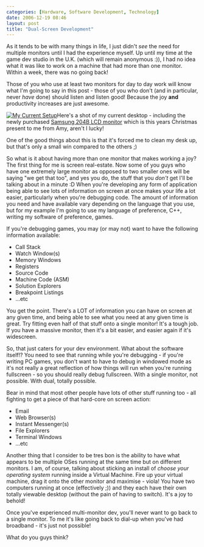 ```yaml
---
categories: [Hardware, Software Development, Technology]
date: 2006-12-19 08:46
layout: post
title: "Dual-Screen Development"
---
```

As it tends to be with many things in life, I just didn't <em>see</em> the need for multiple monitors until I had the experience myself. Up until my time at the game dev studio in the U.K. (which will remain anonymous :)), I had no idea what it was like to work on a machine that had more than one monitor. Within a week, there was no going back!

Those of you who use at least two monitors for day to day work will know what I'm going to say in this post - those of you who don't (and in particular, never <em>have</em> done) should listen and listen good! Because the joy <strong>and</strong> productivity increases are just awesome.

<a href="/uploads/2006/12/cimg2375.JPG" title="My Current Setup" rel="lightbox"><img src="/uploads/2006/12/cimg2375.thumbnail.JPG" alt="My Current Setup" class="InlineImageRight" /></a>Here's a shot of my current desktop - including the newly purchased <a href="http://www.samsung.com/Products/Monitor/LCD_Digital/LS20BRDBSQXAA.asp" target="_blank" title="Samsung 204B">Samsung 204B LCD monitor</a> which is this years Christmas present to me from Amy, aren't I lucky!

One of the good things about this is that it's forced me to clean my desk up, but that's only a small win compared to the others ;)

So what is it about having more than one monitor that makes working a joy? The first thing for me is screen real-estate. Now some of you guys who have one extremely large monitor as opposed to two smaller ones will be saying "we get that too", and yes you do, the stuff that you <em>don't</em> get I'll be talking about in a minute :D When you're developing any form of application being able to see lots of information on screen at once makes your life a lot easier, particularly when you're debugging code. The amount of information you need and have available vary depending on the language that you use, but for my example I'm going to use my language of preference, C++, writing my software of preference, games.

If you're debugging games, you may (or may not) want to have the following information available:
<ul><li>Call Stack</li><li>Watch Window(s)</li><li>Memory Windows</li><li>Registers</li><li>Source Code</li><li>Machine Code (ASM)</li><li>Solution Explorers</li><li>Breakpoint Listings</li><li>...etc</li></ul>You get the point. There's a LOT of information you can have on screen at any given time, and being able to see what you need at any given time is great. Try fitting even half of that stuff onto a single monitor! It's a tough job. If you have a massive monitor, then it's a bit easier, and easier again if it's widescreen.

So, that just caters for your dev environment. What about the software itself!? You need to see that running while you're debugging - if you're writing PC games, you don't want to have to debug in windowed mode as it's not really a great reflection of how things will run when you're running fullscreen - so you should really debug fullscreen. With a single monitor, not possible. With dual, totally possible.

Bear in mind that most other people have lots of other stuff running too - all fighting to get a piece of that hard-core on screen action:
<ul><li>Email</li><li>Web Browser(s)</li><li>Instant Messenger(s)</li><li>File Explorers</li><li>Terminal Windows</li><li>...etc</li></ul>

Another thing that I consider to be tres bon is the ability to have what appears to be multiple OSes running at the same time but on different monitors. I am, of course, talking about sticking an install of <em>*choose your operating system*</em> running inside a Virtual Machine. Fire up your virtual machine, drag it onto the other monitor and maximise - viola! You have two computers running at once (effectively ;)) and they each have their own totally viewable desktop (without the pain of having to switch). It's a joy to behold!

Once you've experienced multi-monitor dev, you'll never want to go back to a single monitor. To me it's like going back to dial-up when you've had broadband - it's just not possible!

What do you guys think?
